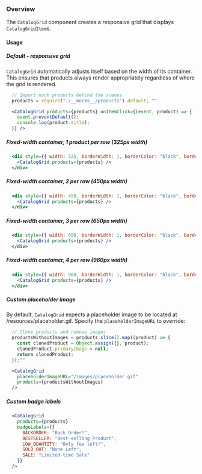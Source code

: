 ### Overview
The `CatalogGrid` component creates a responsive grid that displays `CatalogGridItem`s.

#### Usage

##### Default - responsive grid
`CatalogGrid` automatically adjusts itself based on the width of its container. This ensures
that products always render appropriately regardless of where the grid is rendered.

```js noeditor
  // Import mock products behind the scenes
  products = require("./__mocks__/products").default; ""
```

```jsx
  <CatalogGrid products={products} onItemClick={(event, product) => {
    event.preventDefault();
    console.log(product.title);
  }} />
```

##### Fixed-width container, 1 product per row (325px width)

```jsx
  <div style={{ width: 325, borderWidth: 1, borderColor: "black", borderStyle: "solid", margin: "0 auto" }}>
    <CatalogGrid products={products} />
  </div>
```

##### Fixed-width container, 2 per row (450px width)

```jsx
  <div style={{ width: 450, borderWidth: 1, borderColor: "black", borderStyle: "solid", margin: "0 auto" }}>
    <CatalogGrid products={products} />
  </div>
```

##### Fixed-width container, 3 per row (650px width)

```jsx
  <div style={{ width: 650, borderWidth: 1, borderColor: "black", borderStyle: "solid", margin: "0 auto" }}>
    <CatalogGrid products={products} />
  </div>
```

##### Fixed-width container, 4 per row (960px width)

```jsx
  <div style={{ width: 960, borderWidth: 1, borderColor: "black", borderStyle: "solid", margin: "0 auto" }}>
    <CatalogGrid products={products} />
  </div>
```

##### Custom placeholder image
By default, `CatalogGrid` expects a placeholder image to be located at /resources/placeholder.gif.
Specify the `placeholderImageURL` to override:

```js noeditor
  // Clone products and remove images
  productsWithoutImages = products.slice().map((product) => {
    const clonedProduct = Object.assign({}, product);
    clonedProduct.primaryImage = null;
    return clonedProduct;
  });""
```

```jsx
  <CatalogGrid
    placeholderImageURL="/images/placeholder.gif"
    products={productsWithoutImages}
  />
```

##### Custom badge labels

```jsx
  <CatalogGrid
    products={products}
    badgeLabels={{
      BACKORDER: "Back Order!",
      BESTSELLER: "Best-selling Product",
      LOW_QUANTITY: "Only few left!",
      SOLD_OUT: "None Left",
      SALE: "Limited-time Sale"
    }}
  />
```
